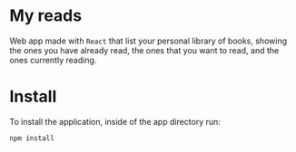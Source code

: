 # My reads
Web app made with `React` that list your personal library of books, showing the ones you have already read, the ones that you want to read, and the ones currently reading.


# Install

To install the application, inside of the app directory run:

```
npm install
```

